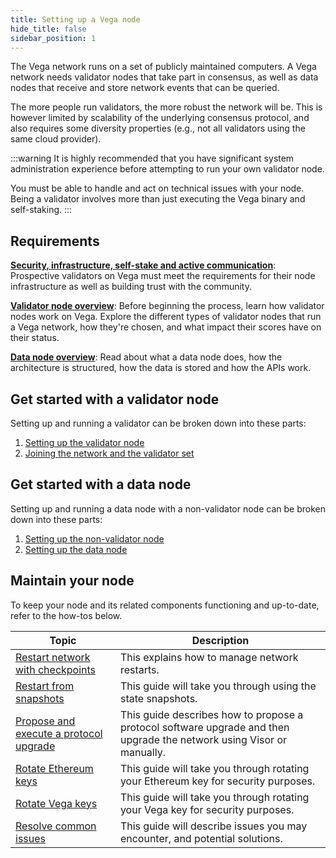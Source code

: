 ```yaml
---
title: Setting up a Vega node
hide_title: false
sidebar_position: 1
---
```

The Vega network runs on a set of publicly maintained computers. A Vega network needs validator nodes that take part in consensus, as well as data nodes that receive and store network events that can be queried.

The more people run validators, the more robust the network will be. This is however limited by scalability of the underlying consensus protocol, and also requires some diversity properties (e.g., not all validators using the same cloud provider).

:::warning
It is highly recommended that you have significant system administration experience before attempting to run your own validator node.

You must be able to handle and act on technical issues with your node. Being a validator involves more than just executing the Vega binary and self-staking.
:::

## Requirements
**[Security, infrastructure, self-stake and active communication](requirements/index.md)**: Prospective validators on Vega must meet the requirements for their node infrastructure as well as building trust with the community.

**[Validator node overview](../concepts/vega-chain/validator-nodes.md)**: Before beginning the process, learn how validator nodes work on Vega. Explore the different types of validator nodes that run a Vega network, how they're chosen, and what impact their scores have on their status.

**[Data node overview](../concepts/vega-chain/data-nodes.md)**: Read about what a data node does, how the architecture is structured, how the data is stored and how the APIs work.

## Get started with a validator node
Setting up and running a validator can be broken down into these parts:

1. [Setting up the validator node](./get-started/setup-validator.md)
3. [Joining the network and the validator set](./get-started/setup-validator.md#synchronise-your-node)

## Get started with a data node
Setting up and running a data node with a non-validator node can be broken down into these parts:

1. [Setting up the non-validator node](./get-started/setup-non-validator.md)
3. [Setting up the data node](./get-started/setup-datanode.md)

## Maintain your node
To keep your node and its related components functioning and up-to-date, refer to the how-tos below.

| Topic                       |  Description                                                                                                        |
| ----------------------------------------------------------------------| -------------------------------------------------------------------------------------------------------- |
| [Restart network with checkpoints](./how-to/restart-network.md)                               | This explains how to manage network restarts. |
| [Restart from snapshots](./how-to/use-snapshots.md)                               | This guide will take you through using the state snapshots. |
| [Propose and execute a protocol upgrade](./how-to/upgrade-network.md) | This guide describes how to propose a protocol software upgrade and then upgrade the network using Visor or manually. |
| [Rotate Ethereum keys](./how-to/rotate-ethereum-keys.md) | This guide will take you through rotating your Ethereum key for security purposes. |
| [Rotate Vega keys](./how-to/rotate-vega-keys.md)                               | This guide will take you through rotating your Vega key for security purposes. |
| [Resolve common issues](./how-to/solve-frequent-issues.md)                               | This guide will describe issues you may encounter, and potential solutions. |
